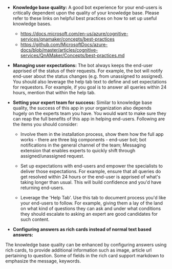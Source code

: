 * **Knowledge base quality:** A good bot experience for your end-users is critically dependent upon the quality of your knowledge base. Please refer to these links on helpful best practices on how to set up useful knowledge bases. 

    * https://docs.microsoft.com/en-us/azure/cognitive-services/qnamaker/concepts/best-practices
    * https://github.com/MicrosoftDocs/azure-docs/blob/master/articles/cognitive-services/QnAMaker/Concepts/best-practices.md

* **Managing user expectations:** The bot always keeps the end-user apprised of the status of their requests. For example, the bot will notify end-user about the status changes (e.g. from unassigned to assigned). You should also leverage the help tab text to define and set expectations for requestors. For example, if you goal is to answer all queries within 24 hours, mention that within the help tab.

* **Setting your expert team for success:** Similar to knowledge base quality, the success of this app in your organization also depends hugely on the experts team you have. You would want to make sure they can reap the full benefits of this app in helping end-users. Following are the items you should consider:

	* Involve them in the installation process, show them how the full app works - there are three big components - end-user bot; bot notifications in the general channel of the team; Messaging extension that enables experts to quickly shift through assigned/unassigned request.

	* Set up expectations with end-users and empower the specialists to deliver those expectations. For example, ensure that all queries do get resolved within 24 hours or the end-user is apprised of what's taking longer than usual. This will build confidence and you'd have returning end-users.

	* Leverage the 'Help Tab'. Use this tab to document process you'd like your end-users to follow. For example, giving them a lay of the land on what kind of questions they can ask and under what conditions they should escalate to asking an expert are good candidates for such content.

* **Configuring answers as rich cards instead of normal text based answers:** 

The knowledge base quality can be enhanced by configuring answers using rich cards, to provide additional information such as image, article url pertaining to question. Some of fields in the rich card support markdown to emphasize the message, keywords.